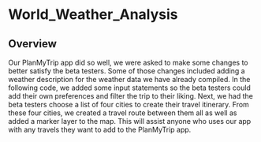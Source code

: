 # World_Weather_Analysis

## Overview

Our PlanMyTrip app did so well, we were asked to make some changes to better satisfy the beta testers. Some of those changes included adding a weather description for the weather data we have already compiled. In the following code, we added some input statements so the beta testers could add their own preferences and filter the trip to their liking. Next, we had the beta testers choose a list of four cities to create their travel itinerary. From these four cities, we created a travel route between them all as well as added a marker layer to the map. This will assist anyone who uses our app with any travels they want to add to the PlanMyTrip app. 
